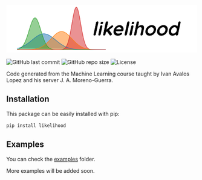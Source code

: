 ![likelihood](likelihood.png)

![GitHub last commit](https://img.shields.io/github/last-commit/jzsmoreno/likelihood?style=for-the-badge)
![GitHub repo size](https://img.shields.io/github/repo-size/jzsmoreno/likelihood?style=for-the-badge)
![License](https://img.shields.io/github/license/jzsmoreno/likelihood?style=for-the-badge)


Code generated from the Machine Learning course taught by Ivan Avalos Lopez and his server J. A. Moreno-Guerra.


## Installation

This package can be easily installed with pip:
```bash
pip install likelihood
```

## Examples

You can check the [examples](/examples) folder.

More examples will be added soon.